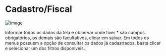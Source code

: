 # Cadastro/Fiscal

![image](https://github.com/user-attachments/assets/46088c4c-ca26-48d2-afdf-1a71ec3961a0)

Informar todos os dados da tela e observar onde tiver * são campos obrigatórios, os demais são facultativos, clicar em salvar.
Em todos os menus possuem a opção de consultar os dados já cadastrados, basta clicar e selecionar um dos filtros disponiveis.
